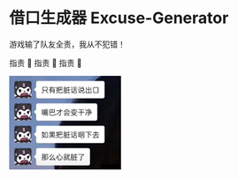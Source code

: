 # 借口生成器 Excuse-Generator
游戏输了队友全责，我从不犯错！

指责 🫵 指责 🫵 指责 🫵 
<!-- When you lose a game, it will help you come up with excuses. -->

<img src="https://github.com/arainwong/excuse-generator/blob/main/images/saying.jpg?raw=true" alt="someone_saying" width="40%"/>
